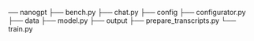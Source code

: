 ── nanogpt
    ├── bench.py
    ├── chat.py
    ├── config
    ├── configurator.py
    ├── data
    ├── model.py
    ├── output
    ├── prepare_transcripts.py
    └── train.py